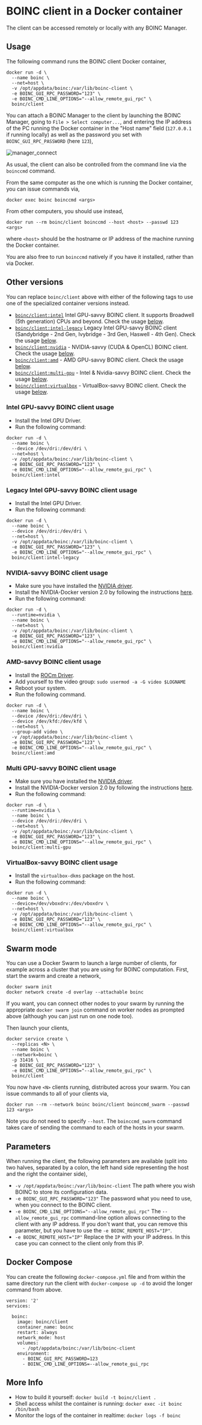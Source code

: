# BOINC client in a Docker container

The client can be accessed remotely or locally with any BOINC Manager.


## Usage

The following command runs the BOINC client Docker container,

```
docker run -d \
  --name boinc \
  --net=host \
  -v /opt/appdata/boinc:/var/lib/boinc-client \
  -e BOINC_GUI_RPC_PASSWORD="123" \
  -e BOINC_CMD_LINE_OPTIONS="--allow_remote_gui_rpc" \
  boinc/client
```

You can attach a BOINC Manager to the client by launching the BOINC Manager, going to `File > Select computer...`, and entering the IP address of the PC running the Docker container in the "Host name" field (`127.0.0.1` if running locally) as well as the password you set with `BOINC_GUI_RPC_PASSWORD` (here `123`),

![manager_connect](manager_connect.png)

As usual, the client can also be controlled from the command line via the `boinccmd` command. 

From the same computer as the one which is running the Docker container, you can issue commands via,

```
docker exec boinc boinccmd <args>
```

From other computers, you should use instead,

```
docker run --rm boinc/client boinccmd --host <host> --passwd 123 <args>
```

where `<host>` should be the hostname or IP address of the machine running the Docker container. 

You are also free to run `boinccmd` natively if you have it installed, rather than via Docker. 


## Other versions

You can replace `boinc/client` above with either of the following tags to use one of the specialized container versions instead.

- [`boinc/client:intel`](Dockerfile.intel) Intel GPU-savvy BOINC client. It supports Broadwell (5th generation) CPUs and beyond. Check the usage [below](#intel-gpu-savvy-boinc-client-usage).
- [`boinc/client:intel-legacy`](Dockerfile.intel-legacy) Legacy Intel GPU-savvy BOINC client (Sandybridge - 2nd Gen, Ivybridge - 3rd Gen, Haswell - 4th Gen). Check the usage [below](#legacy-intel-gpu-savvy-boinc-client-usage).
- [`boinc/client:nvidia`](Dockerfile.nvidia) - NVIDIA-savvy (CUDA & OpenCL) BOINC client. Check the usage [below](#nvidia-savvy-boinc-client-usage).
- [`boinc/client:amd`](Dockerfile.amd) - AMD GPU-savvy BOINC client. Check the usage [below](#amd-savvy-boinc-client-usage).
- [`boinc/client:multi-gpu`](Dockerfile.multi-gpu) - Intel & Nvidia-savvy BOINC client. Check the usage [below](#multi-gpu-savvy-boinc-client-usage).
- [`boinc/client:virtualbox`](Dockerfile.virtualbox) - VirtualBox-savvy BOINC client. Check the usage [below](#virtualbox-savvy-boinc-client-usage).


### Intel GPU-savvy BOINC client usage
- Install the Intel GPU Driver.
- Run the following command:
```
docker run -d \
  --name boinc \
  --device /dev/dri:/dev/dri \
  --net=host \
  -v /opt/appdata/boinc:/var/lib/boinc-client \
  -e BOINC_GUI_RPC_PASSWORD="123" \
  -e BOINC_CMD_LINE_OPTIONS="--allow_remote_gui_rpc" \
  boinc/client:intel
```

### Legacy Intel GPU-savvy BOINC client usage
- Install the Intel GPU Driver.
- Run the following command:
```
docker run -d \
  --name boinc \
  --device /dev/dri:/dev/dri \
  --net=host \
  -v /opt/appdata/boinc:/var/lib/boinc-client \
  -e BOINC_GUI_RPC_PASSWORD="123" \
  -e BOINC_CMD_LINE_OPTIONS="--allow_remote_gui_rpc" \
  boinc/client:intel-legacy
```

### NVIDIA-savvy BOINC client usage
- Make sure you have installed the [NVIDIA driver](https://github.com/NVIDIA/nvidia-docker/wiki/Frequently-Asked-Questions#how-do-i-install-the-nvidia-driver).
- Install the NVIDIA-Docker version 2.0 by following the instructions [here](https://github.com/NVIDIA/nvidia-docker/wiki/Installation-(version-2.0)).
- Run the following command:
```
docker run -d \
  --runtime=nvidia \
  --name boinc \
  --net=host \
  -v /opt/appdata/boinc:/var/lib/boinc-client \
  -e BOINC_GUI_RPC_PASSWORD="123" \
  -e BOINC_CMD_LINE_OPTIONS="--allow_remote_gui_rpc" \
  boinc/client:nvidia
```

### AMD-savvy BOINC client usage
- Install the [ROCm Driver](https://rocm.github.io/ROCmInstall.html).
- Add yourself to the video group: `sudo usermod -a -G video $LOGNAME`
- Reboot your system.
- Run the following command.
```
docker run -d \
  --name boinc \
  --device /dev/dri:/dev/dri \
  --device /dev/kfd:/dev/kfd \
  --net=host \
  --group-add video \
  -v /opt/appdata/boinc:/var/lib/boinc-client \
  -e BOINC_GUI_RPC_PASSWORD="123" \
  -e BOINC_CMD_LINE_OPTIONS="--allow_remote_gui_rpc" \
  boinc/client:amd
```

### Multi GPU-savvy BOINC client usage
- Make sure you have installed the [NVIDIA driver](https://github.com/NVIDIA/nvidia-docker/wiki/Frequently-Asked-Questions#how-do-i-install-the-nvidia-driver).
- Install the NVIDIA-Docker version 2.0 by following the instructions [here](https://github.com/NVIDIA/nvidia-docker/wiki/Installation-(version-2.0)).
- Run the following command:
```
docker run -d \
  --runtime=nvidia \
  --name boinc \
  --device /dev/dri:/dev/dri \
  --net=host \
  -v /opt/appdata/boinc:/var/lib/boinc-client \
  -e BOINC_GUI_RPC_PASSWORD="123" \
  -e BOINC_CMD_LINE_OPTIONS="--allow_remote_gui_rpc" \
  boinc/client:multi-gpu
```

### VirtualBox-savvy BOINC client usage

- Install the `virtualbox-dkms` package on the host.
- Run the following command:
```
docker run -d \
  --name boinc \
  --device=/dev/vboxdrv:/dev/vboxdrv \
  --net=host \
  -v /opt/appdata/boinc:/var/lib/boinc-client \
  -e BOINC_GUI_RPC_PASSWORD="123" \
  -e BOINC_CMD_LINE_OPTIONS="--allow_remote_gui_rpc" \
  boinc/client:virtualbox
```

## Swarm mode

You can use a Docker Swarm to launch a large number of clients, for example across a cluster that you are using for BOINC computation. First, start the swarm and create a network,

```
docker swarm init
docker network create -d overlay --attachable boinc
```

If you want, you can connect other nodes to your swarm by running the appropriate `docker swarm join` command on worker nodes as prompted above (although you can just run on one node too).

Then launch your clients,
```
docker service create \
  --replicas <N> \
  --name boinc \
  --network=boinc \
  -p 31416 \
  -e BOINC_GUI_RPC_PASSWORD="123" \
  -e BOINC_CMD_LINE_OPTIONS="--allow_remote_gui_rpc" \
  boinc/client
```

You now have `<N>` clients running, distributed across your swarm. You can issue commands to all of your clients via, 

```
docker run --rm --network boinc boinc/client boinccmd_swarm --passwd 123 <args>
```

Note you do not need to specify `--host`. The `boinccmd_swarm` command takes care of sending the command to each of the hosts in your swarm. 


## Parameters

When running the client, the following parameters are available (split into two halves, separated by a colon, the left hand side representing the host and the right the container side),

- `-v /opt/appdata/boinc:/var/lib/boinc-client` The path where you wish BOINC to store its configuration data.
- `-e BOINC_GUI_RPC_PASSWORD="123"` The password what you need to use, when you connect to the BOINC client. 
- `-e BOINC_CMD_LINE_OPTIONS="--allow_remote_gui_rpc"` The `--allow_remote_gui_rpc` command-line option allows connecting to the client with any IP address. If you don't want that, you can remove this parameter, but you have to use the `-e BOINC_REMOTE_HOST="IP"`.
- `-e BOINC_REMOTE_HOST="IP"` Replace the `IP` with your IP address. In this case you can connect to the client only from this IP.


## Docker Compose
You can create the following `docker-compose.yml` file and from within the same directory run the client with `docker-compose up -d` to avoid the longer command from above. 
```
version: '2'
services:

  boinc:
    image: boinc/client
    container_name: boinc
    restart: always
    network_mode: host
    volumes:
      - /opt/appdata/boinc:/var/lib/boinc-client
    environment:
      - BOINC_GUI_RPC_PASSWORD=123
      - BOINC_CMD_LINE_OPTIONS=--allow_remote_gui_rpc
```


## More Info
- How to build it yourself: `docker build -t boinc/client .`
- Shell access whilst the container is running: `docker exec -it boinc /bin/bash`
- Monitor the logs of the container in realtime: `docker logs -f boinc`
